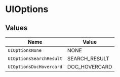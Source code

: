 # UIOptions


## Values

| Name                    | Value                   |
| ----------------------- | ----------------------- |
| `UIOptionsNone`         | NONE                    |
| `UIOptionsSearchResult` | SEARCH_RESULT           |
| `UIOptionsDocHovercard` | DOC_HOVERCARD           |